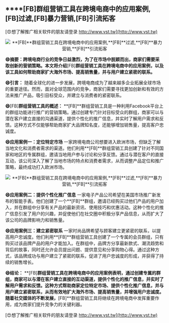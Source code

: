 ## ****[FB]**群组营销工具在跨境电商中的应用案例,**[FB]**过滤,**[FB]**暴力营销,**[FB]**引流拓客**

[😍想了解推广相关软件的朋友请登录 http://www.vst.tw](http://www.vst.tw)

 <center><img src="https://vst.tw/MP4/tuiguang/png/7.png" alt="**[FB]**群组营销工具在跨境电商中的应用案例,**[FB]**过滤,**[FB]**暴力营销,**[FB]**引流拓客"></center>

**😄摘要：跨境电商行业的竞争日益激烈，为了在市场中脱颖而出，商家们需要采取创新的营销策略。本文将介绍**[FB]**群组营销工具在跨境电商中的应用案例，以及该工具如何帮助商家扩大海外市场、提高销售量，并与用户建立紧密的联系。**

**😄引言：**
随着全球化的进一步发展，跨境电商成为了越来越多企业拓展全球市场的重要途径。然而，面对全球范围内的竞争，商家们需要寻找更加创新和有效的方法来推广产品，吸引目标受众，并建立与消费者的紧密联系。

**😄**[FB]**群组营销工具的概述：**
**[FB]**群组营销工具是一种利用Facebook平台上的群组功能进行推广的营销策略。通过创建专门针对目标受众的群组，商家可以与潜在客户建立直接的沟通渠道，提供个性化的推广信息，并实时了解用户需求和反馈。这种方式不仅能够帮助商家扩大品牌知名度，还能够增加销售量，提高客户忠诚度。

**😄应用案例一：定位特定市场**
一家跨境电商公司想要进入欧洲市场，但缺乏了解当地文化和消费者需求的渠道。他们利用**[FB]**群组营销工具创建了针对不同国家和地区的专属群组，邀请当地用户参与讨论和分享反馈。通过与潜在客户的直接互动，该公司深入了解了当地市场的特点和消费者需求，从而调整产品定位和推广策略，最终成功打入欧洲市场。

 <center><img src="https://vst.tw/MP4/tuiguang/png/8.png" alt="**[FB]**群组营销工具在跨境电商中的应用案例,**[FB]**过滤,**[FB]**暴力营销,**[FB]**引流拓客"></center>

**😄应用案例二：提供个性化推广信息**
一家电子产品公司希望在美国市场推广新发布的智能手表。他们创建了一个**[FB]**群组，邀请已经购买过他们产品的用户加入，并在群组中分享有关产品的最新资讯、使用技巧和优惠活动。这种个性化的推广信息引发了用户的兴趣，并促使他们在社交圈中积极分享产品信息，从而扩大了该公司的品牌影响力和销售量。

**😄应用案例三：建立紧密联系**
一家时尚品牌希望与顾客建立更紧密的联系，以提高用户忠诚度。他们利用**[FB]**群组营销工具创建了一个专属的会员群组，只有购买过该品牌产品的用户才能加入。在群组中，品牌方分享最新款式、潮流趋势和背后的故事，同时还允许会员提出问题、提供意见和分享购物心得。通过这种方式，该品牌成功与用户建立了紧密的联系，促进了用户忠诚度的形成，并获得了持续的销售增长。

**😄结论：**
**[FB]**群组营销工具在跨境电商中的应用案例表明，通过创建专属的群组，商家可以与潜在客户建立直接的互动渠道，提供个性化的推广信息，并实时了解用户需求和反馈。这种方式帮助商家定位特定市场、提供个性化推广信息，并与用户建立紧密联系，从而有效地扩大海外市场、提高销售量，并增强用户忠诚度。随着社交媒体的不断发展，**[FB]**群组营销工具将继续在跨境电商中发挥重要作用，成为商家们提升竞争力的关键利器。

[😍想了解推广相关软件的朋友请登录 http://www.vst.tw](http://www.vst.tw)



